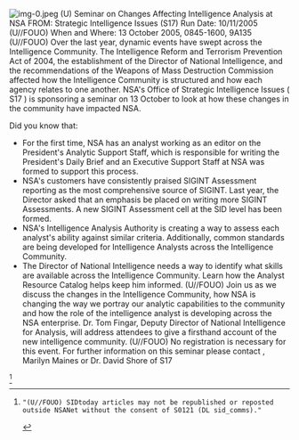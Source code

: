 ![img-0.jpeg](img-0.jpeg)
(U) Seminar on Changes Affecting Intelligence Analysis at NSA
FROM:
Strategic Intelligence Issues (S17)
Run Date: 10/11/2005
(U//FOUO) When and Where: 13 October 2005, 0845-1600, 9A135
(U//FOUO) Over the last year, dynamic events have swept across the Intelligence Community. The Intelligence Reform and Terrorism Prevention Act of 2004, the establishment of the Director of National Intelligence, and the recommendations of the Weapons of Mass Destruction Commission affected how the Intelligence Community is structured and how each agency relates to one another. NSA's Office of Strategic Intelligence Issues ( S17 ) is sponsoring a seminar on 13 October to look at how these changes in the community have impacted NSA.

Did you know that:

- For the first time, NSA has an analyst working as an editor on the President's Analytic Support Staff, which is responsible for writing the President's Daily Brief and an Executive Support Staff at NSA was formed to support this process.
- NSA's customers have consistently praised SIGINT Assessment reporting as the most comprehensive source of SIGINT. Last year, the Director asked that an emphasis be placed on writing more SIGINT Assessments. A new SIGINT Assessment cell at the SID level has been formed.
- NSA's Intelligence Analysis Authority is creating a way to assess each analyst's ability against similar criteria. Additionally, common standards are being developed for Intelligence Analysts across the Intelligence Community.
- The Director of National Intelligence needs a way to identify what skills are available across the Intelligence Community. Learn how the Analyst Resource Catalog helps keep him informed.
(U//FOUO) Join us as we discuss the changes in the Intelligence Community, how NSA is changing the way we portray our analytic capabilities to the community and how the role of the intelligence analyst is developing across the NSA enterprise. Dr. Tom Fingar, Deputy Director of National Intelligence for Analysis, will address attendees to give a firsthand account of the new intelligence community.
(U//FOUO) No registration is necessary for this event. For further information on this seminar please contact , Marilyn Maines or Dr. David Shore of S17

[^0]
[^0]:    "(U//FOUO) SIDtoday articles may not be republished or reposted outside NSANet without the consent of S0121 (DL sid_comms)."
